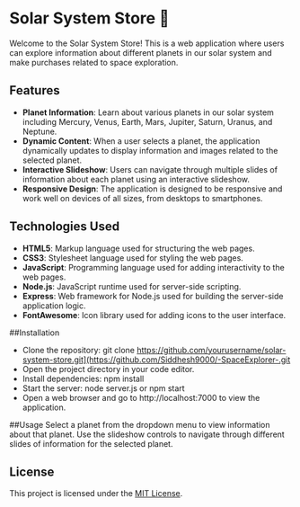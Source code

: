 # Solar System Store 🌌

Welcome to the Solar System Store! This is a web application where users can explore information about different planets in our solar system and make purchases related to space exploration.

## Features

- **Planet Information**: Learn about various planets in our solar system including Mercury, Venus, Earth, Mars, Jupiter, Saturn, Uranus, and Neptune.
- **Dynamic Content**: When a user selects a planet, the application dynamically updates to display information and images related to the selected planet.
- **Interactive Slideshow**: Users can navigate through multiple slides of information about each planet using an interactive slideshow.
- **Responsive Design**: The application is designed to be responsive and work well on devices of all sizes, from desktops to smartphones.

## Technologies Used

- **HTML5**: Markup language used for structuring the web pages.
- **CSS3**: Stylesheet language used for styling the web pages.
- **JavaScript**: Programming language used for adding interactivity to the web pages.
- **Node.js**: JavaScript runtime used for server-side scripting.
- **Express**: Web framework for Node.js used for building the server-side application logic.
- **FontAwesome**: Icon library used for adding icons to the user interface.

##Installation
- Clone the repository: git clone https://github.com/yourusername/solar-system-store.git](https://github.com/Siddhesh9000/-SpaceExplorer-.git
- Open the project directory in your code editor.
- Install dependencies: npm install
- Start the server: node server.js or npm start
- Open a web browser and go to http://localhost:7000 to view the application.

##Usage
Select a planet from the dropdown menu to view information about that planet.
Use the slideshow controls to navigate through different slides of information for the selected planet.

## License
This project is licensed under the [MIT License](LICENSE).

